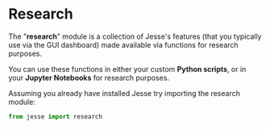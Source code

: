 # Research

The "**research**" module is a collection of Jesse's features (that you typically use via the GUI dashboard) made available via functions for research purposes. 

You can use these functions in either your custom **Python scripts**, or in your **Jupyter Notebooks** for research purposes.

Assuming you already have installed Jesse try importing the research module:

```py
from jesse import research
```
